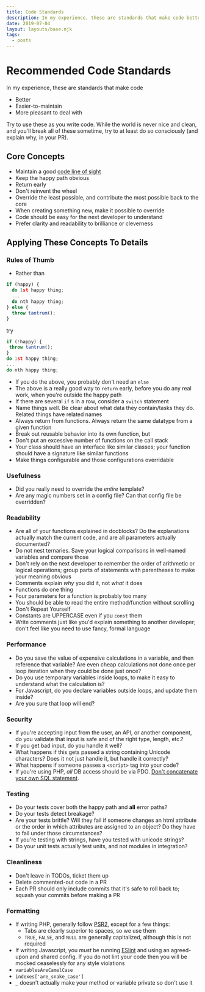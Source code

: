 ```yaml
---
title: Code Standards
description: In my experience, these are standards that make code better, easier-to-maintain, more pleasant to deal with.
date: 2019-07-04
layout: layouts/base.njk
tags:
  - posts
---
```

# Recommended Code Standards

In my experience, these are standards that make code

* Better
* Easier-to-maintain
* More pleasant to deal with

Try to use these as you write code. While the world is never nice and clean, and you'll break all of these sometime, try to at least do so consciously (and explain why, in your PR).


## Core Concepts

* Maintain a good [code line of sight](https://medium.com/@matryer/line-of-sight-in-code-186dd7cdea88)
* Keep the happy path obvious
* Return early
* Don't reinvent the wheel
* Override the least possible, and contribute the most possible back to the core
* When creating something new, make it possible to override
* Code should be easy for the next developer to understand
* Prefer clarity and readability to brilliance or cleverness

## Applying These Concepts To Details

### Rules of Thumb

* Rather than

```javascript
if (happy) {
  do 1st happy thing;
  ...
  do nth happy thing;
} else {
  throw tantrum();
}
```

try

```javascript
if (!happy) {
 throw tantrum();
}
do 1st happy thing;
...
do nth happy thing;
```

* If you do the above, you probably don't need an `else`
* The above is a really good way to `return` early, before you do any real work, when you're outside the happy path
* If there are several `if` s in a row, consider a `switch` statement
* Name things well. Be clear about what data they contain/tasks they do. Related things have related names
* Always return from functions. Always return the same datatype from a given function
* Break out reusable behavior into its own function, but
* Don't put an excessive number of functions on the call stack
* Your class should have an interface like similar classes; your function should have a signature like similar functions
* Make things configurable and those configurations overridable

### Usefulness

* Did you really need to override the _entire_ template?
* Are any magic numbers set in a config file? Can that config file be overridden?

### Readability

* Are all of your functions explained in docblocks? Do the explanations actually match the current code, and are all parameters actually documented?
* Do not nest ternaries. Save your logical comparisons in well-named variables and compare those
* Don't rely on the next developer to remember the order of arithmetic or logical operations; group parts of statements with parentheses to make your meaning obvious
* Comments explain _why_ you did it, not _what_ it does
* Functions do one thing
* Four parameters for a function is probably too many
* You should be able to read the entire method/function without scrolling
* Don't Repeat Yourself
* Constants are UPPERCASE even if you `const` them
* Write comments just like you'd explain something to another developer; don't feel like you need to use fancy, formal language

### Performance

* Do you save the value of expensive calculations in a variable, and then reference that variable? Are even cheap calculations not done once per loop iteration when they could be done just once?
* Do you use temporary variables inside loops, to make it easy to understand what the calculation is?
* For Javascript, do you declare variables outside loops, and update them inside?
* Are you sure that loop will end?

### Security

* If you're accepting input from the user, an API, or another component, do you validate that input is safe and of the right type, length, etc.?
* If you get bad input, do you handle it well?
* What happens if this gets passed a string containing Unicode characters? Does it not just handle it, but handle it correctly?
* What happens if someone passes a `<script>` tag into your code?
* If you're using PHP, *all* DB access should be via PDO. [Don't concatenate your own SQL statement](https://xkcd.com/327/).

### Testing

* Do your tests cover both the happy path and **all** error paths?
* Do your tests detect breakage?
* Are your tests brittle? Will they fail if someone changes an html attribute or the order in which attributes are assigned to an object? Do they have to fail under those circumstances?
* If you're testing with strings, have you tested with unicode strings?
* Do your unit tests actually test units, and not modules in integration?

### Cleanliness

* Don't leave in TODOs, ticket them up
* Delete commented-out code in a PR
* Each PR should only include commits that it's safe to roll back to; squash your commits before making a PR

### Formatting

* If writing PHP, generally follow [PSR2](https://github.com/php-fig/fig-standards/blob/master/accepted/PSR-2-coding-style-guide.md), except for a few things:
  * Tabs are clearly superior to spaces, so we use them
  * `TRUE`, `FALSE`, and `NULL` are generally capitalized, although this is not required
* If writing Javascript, you *must* be running [ESlint](https://eslint.org/) and using an agreed-upon and shared config. If you do not lint your code then you will be mocked ceaselessly for any style violations
* `variablesAreCamelCase`
* `indexes['are_snake_case']`
* `_` doesn't actually make your method or variable private so don't use it
